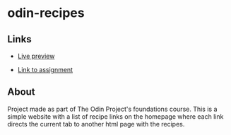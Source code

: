 # odin-recipes

## Links
- [Live preview](ianlee101.github.io/odin-recipes)

- [Link to assignment](https://www.theodinproject.com/lessons/foundations-recipes)

## About
Project made as part of The Odin Project's foundations course. This is a simple website with a list of recipe links on the homepage where each link directs the current tab to another html page with the recipes.
